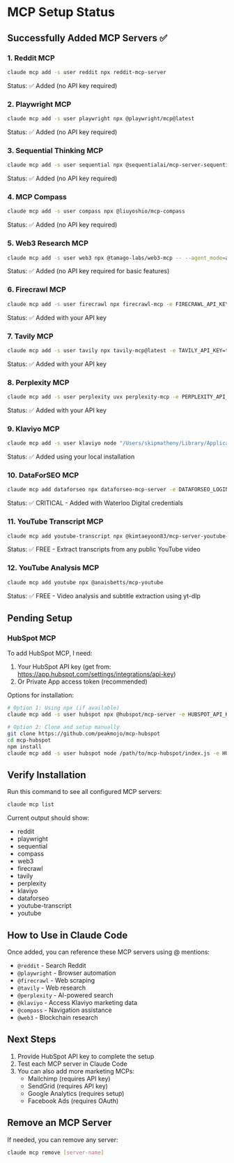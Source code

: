 # MCP Setup Status

## Successfully Added MCP Servers ✅

### 1. Reddit MCP 
```bash
claude mcp add -s user reddit npx reddit-mcp-server
```
Status: ✅ Added (no API key required)

### 2. Playwright MCP
```bash
claude mcp add -s user playwright npx @playwright/mcp@latest
```
Status: ✅ Added (no API key required)

### 3. Sequential Thinking MCP
```bash
claude mcp add -s user sequential npx @sequentialai/mcp-server-sequential-thinking
```
Status: ✅ Added (no API key required)

### 4. MCP Compass
```bash
claude mcp add -s user compass npx @liuyoshio/mcp-compass
```
Status: ✅ Added (no API key required)

### 5. Web3 Research MCP
```bash
claude mcp add -s user web3 npx @tamago-labs/web3-mcp -- --agent_mode=agent-base
```
Status: ✅ Added (no API key required for basic features)

### 6. Firecrawl MCP
```bash
claude mcp add -s user firecrawl npx firecrawl-mcp -e FIRECRAWL_API_KEY=fc-99ce2e081f9644c4aa9a669d86073f73
```
Status: ✅ Added with your API key

### 7. Tavily MCP
```bash
claude mcp add -s user tavily npx tavily-mcp@latest -e TAVILY_API_KEY=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
```
Status: ✅ Added with your API key

### 8. Perplexity MCP
```bash
claude mcp add -s user perplexity uvx perplexity-mcp -e PERPLEXITY_API_KEY=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
```
Status: ✅ Added with your API key

### 9. Klaviyo MCP
```bash
claude mcp add -s user klaviyo node "/Users/skipmatheny/Library/Application Support/Claude/klaviyo-mcp/klaviyo-multi-client-server.js"
```
Status: ✅ Added using your local installation

### 10. DataForSEO MCP
```bash
claude mcp add dataforseo npx dataforseo-mcp-server -e DATAFORSEO_LOGIN="accounts@waterloo.digital" -e DATAFORSEO_PASSWORD="ca55f5e604bc59b0"
```
Status: ✅ CRITICAL - Added with Waterloo Digital credentials

### 11. YouTube Transcript MCP
```bash
claude mcp add youtube-transcript npx @kimtaeyoon83/mcp-server-youtube-transcript
```
Status: ✅ FREE - Extract transcripts from any public YouTube video

### 12. YouTube Analysis MCP
```bash
claude mcp add youtube npx @anaisbetts/mcp-youtube
```
Status: ✅ FREE - Video analysis and subtitle extraction using yt-dlp

## Pending Setup

### HubSpot MCP
To add HubSpot MCP, I need:
1. Your HubSpot API key (get from: https://app.hubspot.com/settings/integrations/api-key)
2. Or Private App access token (recommended)

Options for installation:
```bash
# Option 1: Using npx (if available)
claude mcp add -s user hubspot npx @hubspot/mcp-server -e HUBSPOT_API_KEY=your_key

# Option 2: Clone and setup manually
git clone https://github.com/peakmojo/mcp-hubspot
cd mcp-hubspot
npm install
claude mcp add -s user hubspot node /path/to/mcp-hubspot/index.js -e HUBSPOT_API_KEY=your_key
```

## Verify Installation

Run this command to see all configured MCP servers:
```bash
claude mcp list
```

Current output should show:
- reddit
- playwright
- sequential
- compass
- web3
- firecrawl
- tavily
- perplexity
- klaviyo
- dataforseo
- youtube-transcript
- youtube

## How to Use in Claude Code

Once added, you can reference these MCP servers using @ mentions:
- `@reddit` - Search Reddit
- `@playwright` - Browser automation
- `@firecrawl` - Web scraping
- `@tavily` - Web research
- `@perplexity` - AI-powered search
- `@klaviyo` - Access Klaviyo marketing data
- `@compass` - Navigation assistance
- `@web3` - Blockchain research

## Next Steps

1. Provide HubSpot API key to complete the setup
2. Test each MCP server in Claude Code
3. You can also add more marketing MCPs:
   - Mailchimp (requires API key)
   - SendGrid (requires API key)
   - Google Analytics (requires setup)
   - Facebook Ads (requires OAuth)

## Remove an MCP Server

If needed, you can remove any server:
```bash
claude mcp remove [server-name]
```
